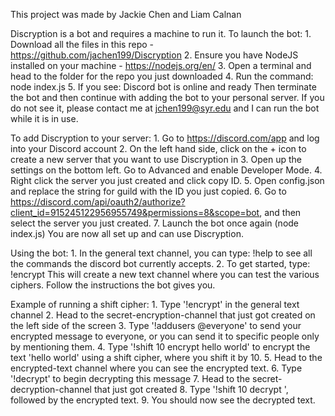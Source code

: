 This project was made by Jackie Chen and Liam Calnan

Discryption is a bot and requires a machine to run it. To launch the bot:
    1. Download all the files in this repo - https://github.com/jachen199/Discryption
    2. Ensure you have NodeJS installed on your machine - https://nodejs.org/en/
    3. Open a terminal and head to the folder for the repo you just downloaded
    4. Run the command:
        node index.js
    5. If you see:
        Discord bot is online and ready
    Then terminate the bot and then continue with adding the bot to your personal server.
    If you do not see it, please contact me at jchen199@syr.edu and I can run the bot while it is in use. 

To add Discryption to your server: 
    1. Go to https://discord.com/app and log into your Discord account
    2. On the left hand side, click on the + icon to create a new server that you want to use Discryption in
    3. Open up the settings on the bottom left. Go to Advanced and enable Developer Mode.
    4. Right click the server you just created and click copy ID.
    5. Open config.json and replace the string for guild with the ID you just copied. 
    6. Go to https://discord.com/api/oauth2/authorize?client_id=915245122956955749&permissions=8&scope=bot, and then select the server you just created.
    7. Launch the bot once again (node index.js)
    You are now all set up and can use Discryption.

Using the bot:
    1. In the general text channel, you can type:
        !help
    to see all the commands the discord bot currently accepts.
    2. To get started, type:
        !encrypt 
    This will create a new text channel where you can test the various ciphers. Follow the instructions the bot gives you. 

Example of running a shift cipher:
    1. Type '!encrypt' in the general text channel
    2. Head to the secret-encryption-channel that just got created on the left side of the screen
    3. Type '!addusers @everyone' to send your encrypted message to everyone, or you can send it to specific people only by mentioning them.
    4. Type '!shift 10 encrypt hello world' to encrypt the text 'hello world' using a shift cipher, where you shift it by 10. 
    5. Head to the encrypted-text channel where you can see the encrypted text.
    6. Type '!decrypt' to begin decrypting this message
    7. Head to the secret-decryption-channel that just got created
    8. Type '!shift 10 decrypt ', followed by the encrypted text. 
    9. You should now see the decrypted text. 